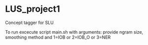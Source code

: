 # LUS_project1
Concept tagger for SLU

To run excecute script main.sh with arguments: provide ngram size, smoothing method and 1=IOB or 2=IOB_O or 3=NER
